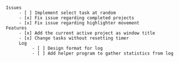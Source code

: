 
     Issues  
          - [ ] Implement select task at random
          - [x] Fix issue regarding completed projects
          - [x] Fix issue regarding highlighter movement
     Features
          - [x] Add the current active project as window title
          - [x] Change tasks without resetting timer
          Log
               - [ ] Design format for log
               - [ ] Add helper program to gather statistics from log
